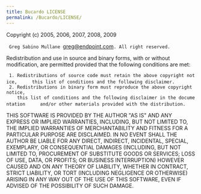 ```yaml
---
title: Bucardo LICENSE
permalink: /Bucardo/LICENSE/
---
```


Copyright (c) 2005, 2006, 2007, 2008, 2009

` Greg Sabino Mullane `<greg@endpoint.com>`. All right reserved.`

Redistribution and use in source and binary forms, with or without modification, are permitted provided that the following conditions are met:

` 1. Redistributions of source code must retain the above copyright notice, `
`    this list of conditions and the following disclaimer.`
` 2. Redistributions in binary form must reproduce the above copyright notice, `
`    this list of conditions and the following disclaimer in the documentation `
`    and/or other materials provided with the distribution.`

THIS SOFTWARE IS PROVIDED BY THE AUTHOR "AS IS" AND ANY EXPRESS OR IMPLIED WARRANTIES, INCLUDING, BUT NOT LIMITED TO, THE IMPLIED WARRANTIES OF MERCHANTABILITY AND FITNESS FOR A PARTICULAR PURPOSE ARE DISCLAIMED. IN NO EVENT SHALL THE AUTHOR BE LIABLE FOR ANY DIRECT, INDIRECT, INCIDENTAL, SPECIAL, EXEMPLARY, OR CONSEQUENTIAL DAMAGES (INCLUDING, BUT NOT LIMITED TO, PROCUREMENT OF SUBSTITUTE GOODS OR SERVICES; LOSS OF USE, DATA, OR PROFITS; OR BUSINESS INTERRUPTION) HOWEVER CAUSED AND ON ANY THEORY OF LIABILITY, WHETHER IN CONTRACT, STRICT LIABILITY, OR TORT (INCLUDING NEGLIGENCE OR OTHERWISE) ARISING IN ANY WAY OUT OF THE USE OF THIS SOFTWARE, EVEN IF ADVISED OF THE POSSIBILITY OF SUCH DAMAGE.